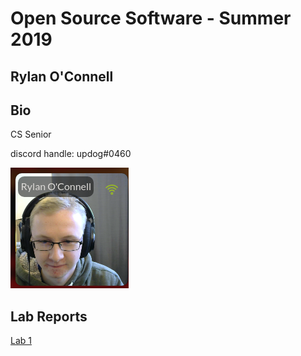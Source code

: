 # Open Source Software - Summer 2019
## Rylan O'Connell

## Bio
CS Senior

discord handle: updog#0460

![rylan.png](images/lab1/rylan.png)

## Lab Reports
[Lab 1](labs/lab-01/report.md)